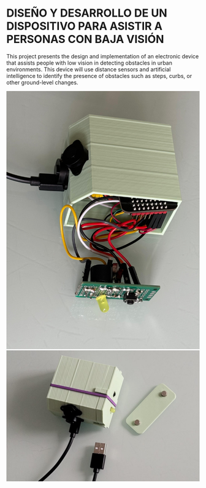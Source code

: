 # DISEÑO Y DESARROLLO DE UN DISPOSITIVO PARA ASISTIR A PERSONAS CON BAJA VISIÓN

This project presents the design and implementation of an electronic device that
assists people with low vision in detecting obstacles in urban environments. This
device will use distance sensors and artificial intelligence to identify the presence of
obstacles such as steps, curbs, or other ground-level changes.

![Dispositivo](/DOCS/Final1.jpg)
![Dispositivo](/DOCS/Final3.jpg)
